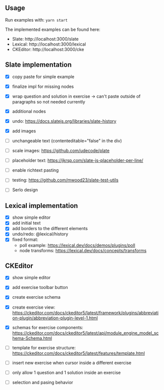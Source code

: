 ## Usage
Run examples with: `yarn start`

The implemented examples can be found here:
- Slate: http://localhost:3000/slate
- Lexical: http://localhost:3000/lexical
- CKEditor: http://localhost:3000/cke

## Slate implementation
- [x] copy paste for simple example
- [x] finalize impl for missing nodes
- [x] wrap question and solution in exercise -> can't paste outside of paragraphs so not needed currently
- [x] additional nodes
- [x] undo: https://docs.slatejs.org/libraries/slate-history
- [x] add images
- [ ] unchangeable text (contenteditable="false" in the div)
- [ ] scale images: https://github.com/udecode/plate
- [ ] placeholder text: https://jkrsp.com/slate-js-placeholder-per-line/
- [ ] enable richtext pasting

- [ ] testing: https://github.com/mwood23/slate-test-utils
- [ ] Serlo design

## Lexical implementation
- [x] show simple editor
- [x] add initial text
- [x] add borders to the different elements
- [x] undo/redo: @lexical/history
- [x] fixed format:
    - poll example: https://lexical.dev/docs/demos/plugins/poll
    - node transforms: https://lexical.dev/docs/concepts/transforms

## CKEditor
- [x] show simple editor
- [x] add exercise toolbar button
- [x] create exercise schema
- [x] create exercise view: https://ckeditor.com/docs/ckeditor5/latest/framework/plugins/abbreviation-plugin/abbreviation-plugin-level-1.html
- [x] schemas for exercise components: https://ckeditor.com/docs/ckeditor5/latest/api/module_engine_model_schema-Schema.html
- [ ] template for exercise structure: https://ckeditor.com/docs/ckeditor5/latest/features/template.html
- [ ] insert new exercise when cursor inside a different exercise
- [ ] only allow 1 question and 1 solution inside an exercise
- [ ] selection and pasing behavior

